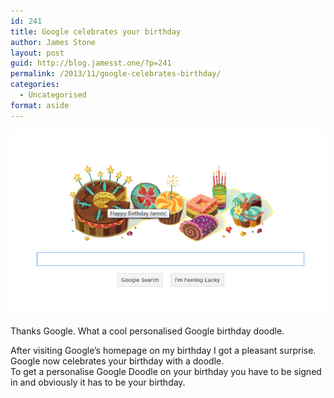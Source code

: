 ```yaml
---
id: 241
title: Google celebrates your birthday
author: James Stone
layout: post
guid: http://blog.jamesst.one/?p=241
permalink: /2013/11/google-celebrates-birthday/
categories:
  - Uncategorised
format: aside
---
```


![Google Birthday](/post_assets/Screenshot-2013-11-07-09.42.46.png)

Thanks Google. What a cool personalised Google birthday doodle.

After visiting Google&#8217;s homepage on my birthday I got a pleasant surprise. Google now celebrates your birthday with a doodle.  
To get a personalise Google Doodle on your birthday you have to be signed in and obviously it has to be your birthday.